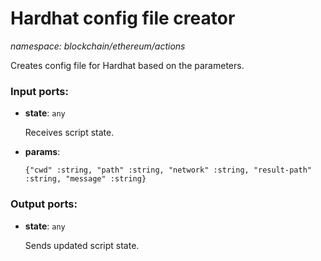 # Hardhat config file creator

_namespace: blockchain/ethereum/actions_

Creates config file for Hardhat based on the parameters.

### Input ports:

* __state__: ` any `

    Receives script state.


* __params__: 
    ```
    {"cwd" :string, "path" :string, "network" :string, "result-path" :string, "message" :string}
    ```

### Output ports:

* __state__: ` any `

    Sends updated script state.

